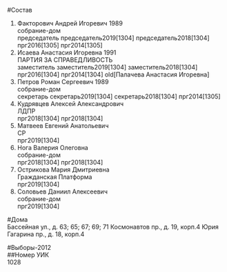 #Состав  
1. Факторович Андрей Игоревич 1989  
    собрание-дом  
    председатель председатель2019[1304] председатель2018[1304] прг2016[1305] прг2014[1305]  
2. Исаева Анастасия Игоревна 1991  
    ПАРТИЯ ЗА СПРАВЕДЛИВОСТЬ  
    заместитель заместитель2019[1304] заместитель2018[1304] прг2016[1304] прг2014[1304] old[Палачева Анастасия Игоревна]  
3. Петров Роман Сергеевич 1989  
    собрание-дом  
    секретарь секретарь2019[1304] секретарь2018[1304] прг2014[1305]  
4. Кудрявцев Алексей Александрович  
    ЛДПР  
    прг2018[1304] прг2018[1304]  
5. Матвеев Евгений Анатольевич  
    СР  
    прг2019[1304]  
6. Нога Валерия Олеговна  
    собрание-дом  
    прг2018[1304] прг2018[1304]  
7. Острикова Мария Дмитриевна  
    Гражданская Платформа  
    прг2019[1304]  
8. Соловьев Даниил Алексеевич  
    собрание-дом  
    прг2019[1304]  

#Дома  
Бассейная ул., д. 63; 65; 67; 69; 71 Космонавтов пр., д. 19, корп.4 Юрия Гагарина пр., д. 18, корп.4  
  
#Выборы-2012  
##Номер УИК  
1028  
